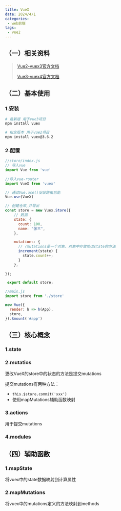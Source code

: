 ```yaml
---
title: VueX
date: 2024/4/1
categories:
 - web前端
tags:
 - vue2
---
```


## （一）相关资料

> [Vue2-vuex3官方文档](https://v3.vuex.vuejs.org/zh/)
>
> [Vue3-vuex4官方文档](https://vuex.vuejs.org/zh/)



## （二）基本使用

### 1.安装

```bash
# 最新版 用于vue3项目
npm install vuex

# 指定版本 用于vue2项目
npm install vuex@3.6.2
```

### 2.配置

```javascript
//store/index.js
// 导入vue
import Vue from 'vue'
  
//导入vue-router
import VueX from 'vuex'

// 通过Vue.use()安装路由功能
Vue.use(VueX)

// 创建仓库,并导出
const store = new Vuex.Store({
    // 数据
    state: {
      count: 100,
      name: "张三",
    },

    mutations: {
      // /mutations是一个对象，对象中存放修改state的方法
      increment(state) {
        state.count++;
      }
    },
  
});

 export default store;
```

```javascript
//main.js
import store from './store'

new Vue({
  render: h => h(App),
  store,
}).$mount('#app')
```



## （三）核心概念

### 1.state

### 2.mutatios

更改VueX的store中的状态的方法是提交mutations

提交mutations有两种方法：

- `this.$store.commit('xxx')`
- 使用mapMutations辅助函数映射

### 3.actions

用于提交mutations

### 4.modules

## （四）辅助函数

### 1.mapState

将vuex中的state数据映射到计算属性

### 2.mapMutations

将vuex中的mutations定义的方法映射到methods



















